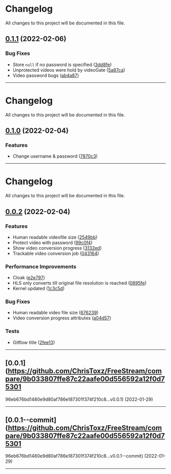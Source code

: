 <!--- BEGIN HEADER -->
# Changelog

All changes to this project will be documented in this file.
<!--- END HEADER -->

## [0.1.1](https://github.com/ChrisToxz/FreeStream/compare/v0.1.0...v0.1.1) (2022-02-06)
### Bug Fixes

* Store `null` if no password is specified ([3dd8fe](https://github.com/ChrisToxz/FreeStream/commit/3dd8fe6ab863034b18b21dbd7824186f8fc638ce))
* Unprotected videos were hold by videoGate ([5a87ca](https://github.com/ChrisToxz/FreeStream/commit/5a87ca72ef52186f9a0ce1aedbd18e199db41681))
* Video password bugs ([ab4a87](https://github.com/ChrisToxz/FreeStream/commit/ab4a87a4af3ad0a27754bda800639dcae90f45cc))


---

<!--- BEGIN HEADER -->
# Changelog

All changes to this project will be documented in this file.
<!--- END HEADER -->

## [0.1.0](https://github.com/ChrisToxz/FreeStream/compare/v0.0.2...v0.1.0) (2022-02-04)
### Features

* Change username & password ([7870c3](https://github.com/ChrisToxz/FreeStream/commit/7870c35c31947953d979966a0e19a355b4442107))


---

<!--- BEGIN HEADER -->
# Changelog

All changes to this project will be documented in this file.
<!--- END HEADER -->

## [0.0.2](https://github.com/ChrisToxz/FreeStream/compare/v0.0.1...v0.0.2) (2022-02-04)
### Features

* Human readable videofile size ([2549bb](https://github.com/ChrisToxz/FreeStream/commit/2549bba6c64a874801f525a05a7c87ff3078e1b9))
* Protect video with password ([99c0f4](https://github.com/ChrisToxz/FreeStream/commit/99c0f40fda63b80d095c4c70819cf4e3f207bc00))
* Show video conversion progress ([3132ed](https://github.com/ChrisToxz/FreeStream/commit/3132edab44a97c2c664cd2fe015ab9f00baa02a7))
* Trackable video conversion job ([043164](https://github.com/ChrisToxz/FreeStream/commit/043164af2cc2bde2324e683763c0668bd0e8c068))

### Performance Improvements

* Cloak ([e2e797](https://github.com/ChrisToxz/FreeStream/commit/e2e7970bdc6b07dc0410f0b04af1eeab4d610593))
* HLS only converts till original file resolution is reached ([0895fe](https://github.com/ChrisToxz/FreeStream/commit/0895fe4f68c09fa9b580bca67f8acf4f54f7e846))
* Kernel updated ([1c3c5d](https://github.com/ChrisToxz/FreeStream/commit/1c3c5d102930df0ee7b43b7edada549b4450bf95))

### Bug Fixes

* Human readable video file size ([676239](https://github.com/ChrisToxz/FreeStream/commit/676239d51b620ef6db7d58451574089bb91c97cb))
* Video conversion progress attributes ([a04d57](https://github.com/ChrisToxz/FreeStream/commit/a04d578ce617f50f3923808730b5c444452e6ebb))

### Tests

* Gitflow title ([2fee13](https://github.com/ChrisToxz/FreeStream/commit/2fee1337977b523ff8ee050c28b41bfe0d7f69f7))


---

## [0.0.1](https://github.com/ChrisToxz/FreeStream/compare/9b033807ffe87c22aafe00d556592a12f0d75301
96eb676bd1480e9d80af786e187301f374f210c8...v0.0.1) (2022-01-29)

---

## [0.0.1--commit](https://github.com/ChrisToxz/FreeStream/compare/9b033807ffe87c22aafe00d556592a12f0d75301
96eb676bd1480e9d80af786e187301f374f210c8...v0.0.1--commit) (2022-01-29)

---

